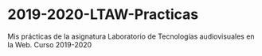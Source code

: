 # 2019-2020-LTAW-Practicas
Mis prácticas de la asignatura Laboratorio de Tecnologías audiovisuales en la Web. Curso 2019-2020 
